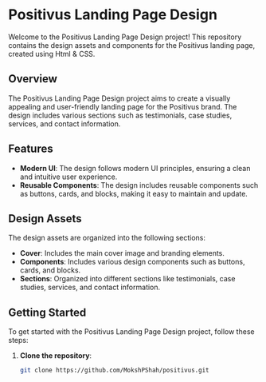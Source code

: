 # Positivus Landing Page Design

Welcome to the Positivus Landing Page Design project! This repository contains the design assets and components for the Positivus landing page, created using Html & CSS.

## Overview

The Positivus Landing Page Design project aims to create a visually appealing and user-friendly landing page for the Positivus brand. The design includes various sections such as testimonials, case studies, services, and contact information.

## Features

- **Modern UI**: The design follows modern UI principles, ensuring a clean and intuitive user experience.
- **Reusable Components**: The design includes reusable components such as buttons, cards, and blocks, making it easy to maintain and update.

## Design Assets

The design assets are organized into the following sections:

- **Cover**: Includes the main cover image and branding elements.
- **Components**: Includes various design components such as buttons, cards, and blocks.
- **Sections**: Organized into different sections like testimonials, case studies, services, and contact information.

## Getting Started

To get started with the Positivus Landing Page Design project, follow these steps:

1. **Clone the repository**:
   ```bash
   git clone https://github.com/MokshPShah/positivus.git
